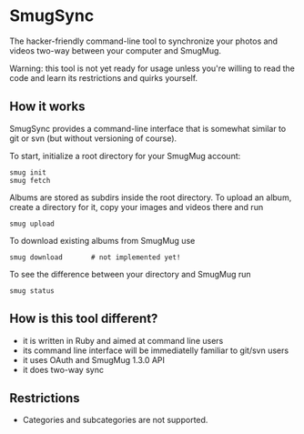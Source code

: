 # SmugSync
The hacker-friendly command-line tool to synchronize your photos and videos two-way between your computer and SmugMug.

Warning: this tool is not yet ready for usage unless you're willing to read the code and learn its restrictions and quirks yourself.


## How it works
SmugSync provides a command-line interface that is somewhat similar to git or svn (but without versioning of course).

To start, initialize a root directory for your SmugMug account:

    smug init
    smug fetch

Albums are stored as subdirs inside the root directory. To upload an album, create a directory for it, copy your images and videos there and run

    smug upload

To download existing albums from SmugMug use

    smug download       # not implemented yet!

To see the difference between your directory and SmugMug run

    smug status


## How is this tool different?
- it is written in Ruby and aimed at command line users
- its command line interface will be immediatelly familiar to git/svn users
- it uses OAuth and SmugMug 1.3.0 API
- it does two-way sync


## Restrictions
- Categories and subcategories are not supported.
